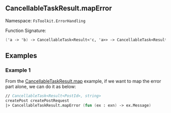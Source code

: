 ## CancellableTaskResult.mapError

Namespace: `FsToolkit.ErrorHandling`

Function Signature:

```fsharp
('a -> 'b) -> CancellableTask<Result<'c, 'a>> -> CancellableTask<Result<'c, 'b>>
```

## Examples

### Example 1

From the [CancellableTaskResult.map](../cancellableTaskResult/map.md#example-1) example, if we want to map the error part alone, we can do it as below:

```fsharp
// CancellableTask<Result<PostId>, string>
createPost createPostRequest
|> CancellableTaskResult.mapError (fun (ex : exn) -> ex.Message)
```

